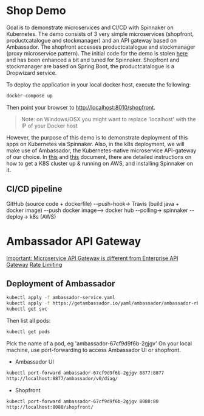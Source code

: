 # Shop Demo

Goal is to demonstrate microservices and CI/CD with Spinnaker on Kubernetes.
The demo consists of 3 very simple microservices (shopfront, productcatalogue and stockmanager) and an API gateway based on Ambassador.
The shopfront accesses productcatalogue and stockmanager (proxy microservice pattern).
The initial code for the demo is stolen [here](https://www.oreilly.com/ideas/how-to-manage-docker-containers-in-kubernetes-with-java) and has been enhanced a bit and tuned for Spinnaker.
Shopfront and stockmanager are based on Spring Boot, the productcatalogue is a Dropwizard service.

To deploy the application in your local docker host, execute the following:
```bash 
docker-compose up
```
Then point your browser to [http://localhost:8010/shopfront](http://localhost:8010/shopfront).

> Note: on Windows/OSX you might want to replace 'localhost' with the IP of your Docker host

However, the purpose of this demo is to demonstrate deployment of this apps on Kubernetes via Spinnaker.
Also, in the k8s deployment, we will make use of Ambassador, the Kubernetes-native microservice API-gateway of our choice.
In [this](./K8S.MD) and [this](./SPINNAKER.MD) document, there are detailed instructions on how to get a K8S cluster up & running on AWS, and installing Spinnaker on it.

## CI/CD pipeline

GitHub (source code + dockerfile) --push-hook-> Travis (build java + docker image) --push docker image--> docker hub --polling-> spinnaker --deploy-> k8s (AWS)

# Ambassador API Gateway

[Important: Microservice API Gateway is different from Enterprise API Gateway](https://www.getambassador.io/about/microservices-api-gateways)
[Rate Limiting](https://blog.getambassador.io/rate-limiting-for-api-gateways-892310a2da02)

## Deployment of Ambassador

```bash
kubectl apply -f ambassador-service.yaml
kubectl apply -f https://getambassador.io/yaml/ambassador/ambassador-rbac.yaml 
kubectl get svc
```
Then list all pods:
```bash 
kubectl get pods
```
Pick the name of a pod, eg 'ambassador-67cf9d9f6b-2gjgv'
On your local machine, use port-forwarding to access Ambassador UI or shopfront.
* Ambassador UI
```bash
kubectl port-forward ambassador-67cf9d9f6b-2gjgv 8877:8877
http://localhost:8877/ambassador/v0/diag/
``` 
* Shopfront
```bash
kubectl port-forward ambassador-67cf9d9f6b-2gjgv 8080:80
http://localhost:8080/shopfront/
``` 